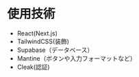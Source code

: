 # 使用技術 
- React(Next.js)
- TailwindCSS(装飾) 
- Supabase（データベース） 
- Mantine（ボタンや入力フォーマットなど） 
- Cleak(認証) 
